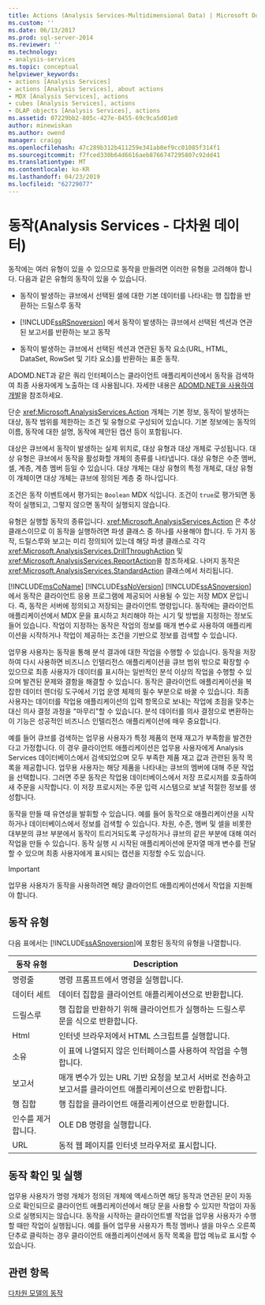 ```yaml
---
title: Actions (Analysis Services-Multidimensional Data) | Microsoft Docs
ms.custom: ''
ms.date: 06/13/2017
ms.prod: sql-server-2014
ms.reviewer: ''
ms.technology:
- analysis-services
ms.topic: conceptual
helpviewer_keywords:
- actions [Analysis Services]
- actions [Analysis Services], about actions
- MDX [Analysis Services], actions
- cubes [Analysis Services], actions
- OLAP objects [Analysis Services], actions
ms.assetid: 07229bb2-805c-427e-8455-69c9ca5d01e0
author: minewiskan
ms.author: owend
manager: craigg
ms.openlocfilehash: 47c289b312b411259e341ab0ef9cc01085f314f1
ms.sourcegitcommit: f7fced330b64d6616aeb8766747295807c92dd41
ms.translationtype: MT
ms.contentlocale: ko-KR
ms.lasthandoff: 04/23/2019
ms.locfileid: "62729077"
---
```

# <a name="actions-analysis-services---multidimensional-data"></a>동작(Analysis Services - 다차원 데이터)
  동작에는 여러 유형이 있을 수 있으므로 동작을 만들려면 이러한 유형을 고려해야 합니다. 다음과 같은 유형의 동작이 있을 수 있습니다.  
  
-   동작이 발생하는 큐브에서 선택된 셀에 대한 기본 데이터를 나타내는 행 집합을 반환하는 드릴스루 동작  
  
-   [!INCLUDE[ssRSnoversion](../../includes/ssrsnoversion-md.md)] 에서 동작이 발생하는 큐브에서 선택된 섹션과 연관된 보고서를 반환하는 보고 동작  
  
-   동작이 발생하는 큐브에서 선택된 섹션과 연관된 동작 요소(URL, HTML, DataSet, RowSet 및 기타 요소)를 반환하는 표준 동작.  
  
 ADOMD.NET과 같은 쿼리 인터페이스는 클라이언트 애플리케이션에서 동작을 검색하여 최종 사용자에게 노출하는 데 사용됩니다. 자세한 내용은 [ADOMD.NET을 사용하여 개발](https://docs.microsoft.com/bi-reference/adomd/developing-with-adomd-net)을 참조하세요.  
  
 단순 <xref:Microsoft.AnalysisServices.Action> 개체는 기본 정보, 동작이 발생하는 대상, 동작 범위를 제한하는 조건 및 유형으로 구성되어 있습니다. 기본 정보에는 동작의 이름, 동작에 대한 설명, 동작에 제안된 캡션 등이 포함됩니다.  
  
 대상은 큐브에서 동작이 발생하는 실제 위치로, 대상 유형과 대상 개체로 구성됩니다. 대상 유형은 큐브에서 동작을 활성화할 개체의 종류를 나타냅니다. 대상 유형은 수준 멤버, 셀, 계층, 계층 멤버 등일 수 있습니다. 대상 개체는 대상 유형의 특정 개체로, 대상 유형이 개체이면 대상 개체는 큐브에 정의된 계층 중 하나입니다.  
  
 조건은 동작 이벤트에서 평가되는 `Boolean` MDX 식입니다. 조건이 `true`로 평가되면 동작이 실행되고, 그렇지 않으면 동작이 실행되지 않습니다.  
  
 유형은 실행할 동작의 종류입니다. <xref:Microsoft.AnalysisServices.Action> 은 추상 클래스이므로 이 동작을 실행하려면 파생 클래스 중 하나를 사용해야 합니다. 두 가지 동작, 드릴스루와 보고는 미리 정의되어 있는데 해당 파생 클래스로 각각 <xref:Microsoft.AnalysisServices.DrillThroughAction> 및 <xref:Microsoft.AnalysisServices.ReportAction>을 참조하세요. 나머지 동작은 <xref:Microsoft.AnalysisServices.StandardAction> 클래스에서 처리됩니다.  
  
  [!INCLUDE[msCoName](../../includes/msconame-md.md)] [!INCLUDE[ssNoVersion](../../includes/ssnoversion-md.md)] [!INCLUDE[ssASnoversion](../../includes/ssasnoversion-md.md)]에서 동작은 클라이언트 응용 프로그램에 제공되어 사용될 수 있는 저장 MDX 문입니다. 즉, 동작은 서버에 정의되고 저장되는 클라이언트 명령입니다. 동작에는 클라이언트 애플리케이션에서 MDX 문을 표시하고 처리해야 하는 시기 및 방법을 지정하는 정보도 들어 있습니다. 작업이 지정하는 동작은 작업의 정보를 매개 변수로 사용하여 애플리케이션을 시작하거나 작업이 제공하는 조건을 기반으로 정보를 검색할 수 있습니다.  
  
 업무용 사용자는 동작을 통해 분석 결과에 대한 작업을 수행할 수 있습니다. 동작을 저장하여 다시 사용하면 비즈니스 인텔리전스 애플리케이션을 큐브 범위 밖으로 확장할 수 있으므로 최종 사용자가 데이터를 표시하는 일반적인 분석 이상의 작업을 수행할 수 있으며 발견된 문제와 결함을 해결할 수 있습니다. 동작은 클라이언트 애플리케이션을 복잡한 데이터 렌더링 도구에서 기업 운영 체제의 필수 부분으로 바꿀 수 있습니다. 최종 사용자는 데이터를 작업용 애플리케이션의 입력 항목으로 보내는 작업에 초점을 맞추는 대신 의사 결정 과정을 "마무리"할 수 있습니다. 분석 데이터를 의사 결정으로 변환하는 이 기능은 성공적인 비즈니스 인텔리전스 애플리케이션에 매우 중요합니다.  
  
 예를 들어 큐브를 검색하는 업무용 사용자가 특정 제품의 현재 재고가 부족함을 발견한다고 가정합니다. 이 경우 클라이언트 애플리케이션은 업무용 사용자에게 Analysis Services 데이터베이스에서 검색되었으며 모두 부족한 제품 재고 값과 관련된 동작 목록을 제공합니다. 업무용 사용자는 해당 제품을 나타내는 큐브의 멤버에 대해 주문 작업을 선택합니다. 그러면 주문 동작은 작업용 데이터베이스에서 저장 프로시저를 호출하여 새 주문을 시작합니다. 이 저장 프로시저는 주문 입력 시스템으로 보낼 적절한 정보를 생성합니다.  
  
 동작을 만들 때 유연성을 발휘할 수 있습니다. 예를 들어 동작으로 애플리케이션을 시작하거나 데이터베이스에서 정보를 검색할 수 있습니다. 차원, 수준, 멤버 및 셀을 비롯한 대부분의 큐브 부분에서 동작이 트리거되도록 구성하거나 큐브의 같은 부분에 대해 여러 작업을 만들 수 있습니다. 동작 실행 시 시작된 애플리케이션에 문자열 매개 변수를 전달할 수 있으며 최종 사용자에게 표시되는 캡션을 지정할 수도 있습니다.  
  
> [!IMPORTANT]  
>  업무용 사용자가 동작을 사용하려면 해당 클라이언트 애플리케이션에서 작업을 지원해야 합니다.  
  
## <a name="types-of-actions"></a>동작 유형  
 다음 표에서는 [!INCLUDE[ssASnoversion](../../includes/ssasnoversion-md.md)]에 포함된 동작의 유형을 나열합니다.  
  
|동작 유형|Description|  
|-----------------|-----------------|  
|명령줄|명령 프롬프트에서 명령을 실행합니다.|  
|데이터 세트|데이터 집합을 클라이언트 애플리케이션으로 반환합니다.|  
|드릴스루|행 집합을 반환하기 위해 클라이언트가 실행하는 드릴스루 문을 식으로 반환합니다.|  
|Html|인터넷 브라우저에서 HTML 스크립트를 실행합니다.|  
|소유|이 표에 나열되지 않은 인터페이스를 사용하여 작업을 수행합니다.|  
|보고서|매개 변수가 있는 URL 기반 요청을 보고서 서버로 전송하고 보고서를 클라이언트 애플리케이션으로 반환합니다.|  
|행 집합|행 집합을 클라이언트 애플리케이션으로 반환합니다.|  
|인수를 제거합니다.|OLE DB 명령을 실행합니다.|  
|URL|동적 웹 페이지를 인터넷 브라우저로 표시합니다.|  
  
## <a name="resolving-and-executing-actions"></a>동작 확인 및 실행  
 업무용 사용자가 명령 개체가 정의된 개체에 액세스하면 해당 동작과 연관된 문이 자동으로 확인되므로 클라이언트 애플리케이션에서 해당 문을 사용할 수 있지만 작업이 자동으로 실행되지는 않습니다. 동작을 시작하는 클라이언트별 작업을 업무용 사용자가 수행할 때만 작업이 실행됩니다. 예를 들어 업무용 사용자가 특정 멤버나 셀을 마우스 오른쪽 단추로 클릭하는 경우 클라이언트 애플리케이션에서 동작 목록을 팝업 메뉴로 표시할 수 있습니다.  
  
## <a name="see-also"></a>관련 항목  
 [다차원 모델의 동작](actions-in-multidimensional-models.md)  
  
  
